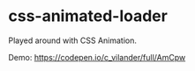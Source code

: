 # css-animated-loader
Played around with CSS Animation. 

Demo: https://codepen.io/c_vilander/full/AmCpw
